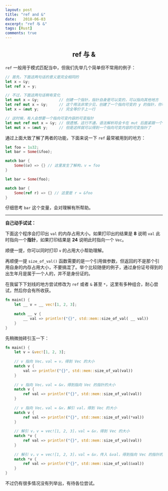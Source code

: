 ```yaml
---
layout: post
title: "ref and &"
date:   2018-06-03
excerpt: "ref 与 &"
tags: [Rust]
comments: true
---
```


<center><h2>ref 与 &amp;</h2></center>

<!--more-->

`ref` 一般用于模式匹配当中，但我们先举几个简单但不常用的例子：

```rust
// 首先，下面这两句话的意义是完全相同的
let x = &y;
let ref x = y;

// 不过，下面这两句话稍有变化
let mut x = &y;         // 创建一个指针，指针自身是可以变的，可以指向其他地方
let ref mut x = &y;     // 这个用法非常少见，创建了一个指向可变的 y 的指针，你可以通过它改变 y，但是不能使它指向其他地方
let x = &mut y;         // 完全等价于上一行

// 这时候，有人会想要一个指向可变内容的可变指针
let mut ref mut x = &y; // 很遗憾，这行不通，语法解析将会卡在 mut 后面紧跟一个 ref 上
let mut x = &mut y;     // 但是这样就可以得到一个指向可变内容的可变指针了
```

通过上面大致了解了两者的功能，下面来说一下 `ref` 最常被用到的地方：

```rust
let foo = 1u32;
let bar = Some(&foo);

match bar {
    Some(&v) => {} // 这里发生了解构，v = foo
}

let bar = Some(foo);

match bar {
    Some(ref r) => {} // 这里是 r = &foo
}
```

仔细思考 `bar` 这个变量，会对理解有所帮助。

---

**自己动手试试：**

下面这个程序会打印出 `val` 的内存占用大小。如果打印出的结果是 **8** 说明 `val` 此时指向一个**指针**，如果打印结果是 **24** 说明此时指向一个 `Vec`。

顺便一提，你可以同时打印 `v` 的占用大小帮助理解。

再顺便一提 `size_of_val()` 函数需要的是一个引用做参数，但返回的不是那个引用自身的内存占用大小，不要搞混了。举个比较随便的例子，通过身份证号得到的出生年月是属于一个人的，并不是身份证的。

在我留下下划线的地方尝试修改为 `ref` 或者 `&` 甚至 `*`，这里有多种组合，耐心尝试，然后你会有所收获。

```rust
fn main() {
    let __ v = __ vec![1, 2, 3];
    
    match __ v {
        __ val => println!("{}", std::mem::size_of_val( __ val))
    }
}
```

先稍微抛砖引玉一下：

```rust
fn main() {
    let v = &vec![1, 2, 3];
    
    // v 指向 Vec，val = v，得到 Vec 的大小
    match v {
        val => println!("{}", std::mem::size_of_val(val))
    }
    
    // v 指向 Vec，val = &v，得到指向 Vec 的指针的大小
    match v {
        ref val => println!("{}", std::mem::size_of_val(val))
    }
    
    // v 指向 Vec，val = &v，解引 val，得到 Vec 的大小
    match v {
        ref val => println!("{}", std::mem::size_of_val(*val))
    }
    
    // 解引 v，v = vec![1, 2, 3]，val = &v，得到 Vec 的大小
    match *v {
        ref val => println!("{}", std::mem::size_of_val(val))
    }
    
    // 解引 v，v = vec![1, 2, 3]，val = &v，传入 &val，得到指向 Vec 的指针的大小
    match *v {
        ref val => println!("{}", std::mem::size_of_val(&val))
    }
}
```

不过仍有很多情况没有列举出，有待各位尝试。
